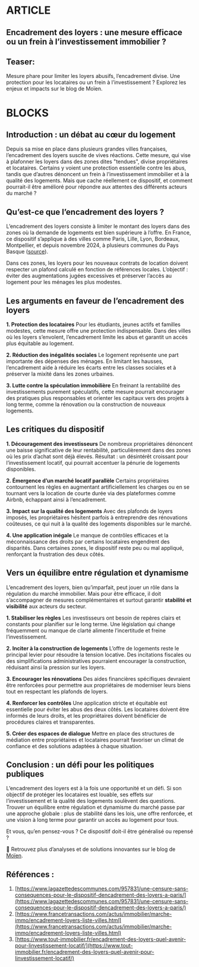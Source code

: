 # ARTICLE

## Encadrement des loyers : une mesure efficace ou un frein à l’investissement immobilier ?

## Teaser:
Mesure phare pour limiter les loyers abusifs, l’encadrement divise. Une protection pour les locataires ou un frein à l’investissement ? Explorez les enjeux et impacts sur le blog de Moïen.

# BLOCKS

## Introduction : un débat au cœur du logement

Depuis sa mise en place dans plusieurs grandes villes françaises, l’encadrement des loyers suscite de vives réactions. Cette mesure, qui vise à plafonner les loyers dans des zones dites "tendues", divise propriétaires et locataires. Certains y voient une protection essentielle contre les abus, tandis que d’autres dénoncent un frein à l’investissement immobilier et à la qualité des logements. Mais que cache réellement ce dispositif, et comment pourrait-il être amélioré pour répondre aux attentes des différents acteurs du marché ?

## Qu’est-ce que l’encadrement des loyers ?

L’encadrement des loyers consiste à limiter le montant des loyers dans des zones où la demande de logements est bien supérieure à l’offre. En France, ce dispositif s’applique à des villes comme Paris, Lille, Lyon, Bordeaux, Montpellier, et depuis novembre 2024, à plusieurs communes du Pays Basque ([source](https://www.pap.fr/actualites/encadrement-des-loyers-adopte-au-pays-basque-menace-dannulation-a-paris/a26074?utm_source=chatgpt.com)).

Dans ces zones, les loyers pour les nouveaux contrats de location doivent respecter un plafond calculé en fonction de références locales. L’objectif : éviter des augmentations jugées excessives et préserver l’accès au logement pour les ménages les plus modestes.

## Les arguments en faveur de l’encadrement des loyers

**1. Protection des locataires**
Pour les étudiants, jeunes actifs et familles modestes, cette mesure offre une protection indispensable. Dans des villes où les loyers s’envolent, l’encadrement limite les abus et garantit un accès plus équitable au logement.

**2. Réduction des inégalités sociales**
Le logement représente une part importante des dépenses des ménages. En limitant les hausses, l’encadrement aide à réduire les écarts entre les classes sociales et à préserver la mixité dans les zones urbaines.

**3. Lutte contre la spéculation immobilière**
En freinant la rentabilité des investissements purement spéculatifs, cette mesure pourrait encourager des pratiques plus responsables et orienter les capitaux vers des projets à long terme, comme la rénovation ou la construction de nouveaux logements.

## Les critiques du dispositif

**1. Découragement des investisseurs** 
De nombreux propriétaires dénoncent une baisse significative de leur rentabilité, particulièrement dans des zones où les prix d’achat sont déjà élevés. Résultat : un désintérêt croissant pour l’investissement locatif, qui pourrait accentuer la pénurie de logements disponibles.

**2. Émergence d’un marché locatif parallèle**
Certains propriétaires contournent les règles en augmentant artificiellement les charges ou en se tournant vers la location de courte durée via des plateformes comme Airbnb, échappant ainsi à l’encadrement.

**3. Impact sur la qualité des logements**
Avec des plafonds de loyers imposés, les propriétaires hésitent parfois à entreprendre des rénovations coûteuses, ce qui nuit à la qualité des logements disponibles sur le marché.

**4. Une application inégale**
Le manque de contrôles efficaces et la méconnaissance des droits par certains locataires engendrent des disparités. Dans certaines zones, le dispositif reste peu ou mal appliqué, renforçant la frustration des deux côtés.

## Vers un équilibre entre régulation et dynamisme

L’encadrement des loyers, bien qu’imparfait, peut jouer un rôle dans la régulation du marché immobilier. Mais pour être efficace, il doit s’accompagner de mesures complémentaires et surtout garantir **stabilité et visibilité** aux acteurs du secteur.

**1. Stabiliser les règles**
Les investisseurs ont besoin de repères clairs et constants pour planifier sur le long terme. Une législation qui change fréquemment ou manque de clarté alimente l’incertitude et freine l’investissement.

**2. Inciter à la construction de logements** 
L’offre de logements reste le principal levier pour résoudre la tension locative. Des incitations fiscales ou des simplifications administratives pourraient encourager la construction, réduisant ainsi la pression sur les loyers.

**3. Encourager les rénovations** 
Des aides financières spécifiques devraient être renforcées pour permettre aux propriétaires de moderniser leurs biens tout en respectant les plafonds de loyers.

**4. Renforcer les contrôles**
Une application stricte et équitable est essentielle pour éviter les abus des deux côtés. Les locataires doivent être informés de leurs droits, et les propriétaires doivent bénéficier de procédures claires et transparentes.

**5. Créer des espaces de dialogue**
Mettre en place des structures de médiation entre propriétaires et locataires pourrait favoriser un climat de confiance et des solutions adaptées à chaque situation.

## Conclusion : un défi pour les politiques publiques

L’encadrement des loyers est à la fois une opportunité et un défi. Si son objectif de protéger les locataires est louable, ses effets sur l’investissement et la qualité des logements soulèvent des questions. Trouver un équilibre entre régulation et dynamisme du marché passe par une approche globale : plus de stabilité dans les lois, une offre renforcée, et une vision à long terme pour garantir un accès au logement pour tous.

Et vous, qu’en pensez-vous ? Ce dispositif doit-il être généralisé ou repensé ?

📖 Retrouvez plus d’analyses et de solutions innovantes sur le blog de [Moïen](https://chatgpt.com/c/www.moien.com).

## Références :

1. [https://www.lagazettedescommunes.com/957831/une-censure-sans-consequences-pour-le-dispositif-dencadrement-des-loyers-a-paris/](https://www.lagazettedescommunes.com/957831/une-censure-sans-consequences-pour-le-dispositif-dencadrement-des-loyers-a-paris/)
2. [https://www.francetransactions.com/actus/immobilier/marche-immo/encadrement-loyers-liste-villes.html](https://www.francetransactions.com/actus/immobilier/marche-immo/encadrement-loyers-liste-villes.html)
3. [https://www.tout-immobilier.fr/encadrement-des-loyers-quel-avenir-pour-linvestissement-locatif/](https://www.tout-immobilier.fr/encadrement-des-loyers-quel-avenir-pour-linvestissement-locatif/)